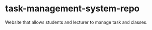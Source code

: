 # task-management-system-repo
Website that allows students and lecturer to manage task and classes.
